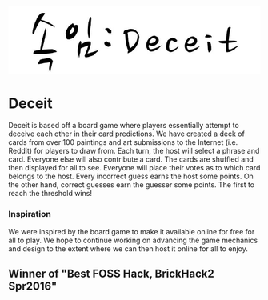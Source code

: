 ![Deceit](docs/img/logo.png)

# Deceit
Deceit is based off a board game where players essentially attempt to deceive each other in their card predictions. We have created a deck of cards from over 100 paintings and art submissions to the Internet (i.e. Reddit) for players to draw from. Each turn, the host will select a phrase and card. Everyone else will also contribute a card. The cards are shuffled and then displayed for all to see. Everyone will place their votes as to which card belongs to the host. Every incorrect guess earns the host some points. On the other hand, correct guesses earn the guesser some points. The first to reach the threshold wins!

### Inspiration
We were inspired by the board game to make it available online for free for all to play. We hope to continue working on advancing the game mechanics and design to the extent where we can then host it online for all to enjoy.


## Winner of "Best FOSS Hack, BrickHack2 Spr2016"
